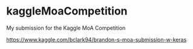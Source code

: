 # kaggleMoaCompetition
My submission for the Kaggle MoA Competition

https://www.kaggle.com/bclark94/brandon-s-moa-submission-w-keras

